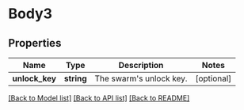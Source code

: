 # Body3

## Properties
Name | Type | Description | Notes
------------ | ------------- | ------------- | -------------
**unlock_key** | **string** | The swarm&#39;s unlock key. | [optional] 

[[Back to Model list]](../README.md#documentation-for-models) [[Back to API list]](../README.md#documentation-for-api-endpoints) [[Back to README]](../README.md)


